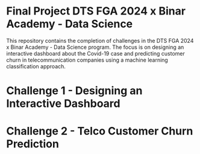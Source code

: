 # Final Project DTS FGA 2024 x Binar Academy - Data Science
This repository contains the completion of challenges in the DTS FGA 2024 x Binar Academy - Data Science program. The focus is on designing an interactive dashboard about the Covid-19 case and predicting customer churn in telecommunication companies using a machine learning classification approach.

# Challenge 1 - Designing an Interactive Dashboard


# Challenge 2 - Telco Customer Churn Prediction

